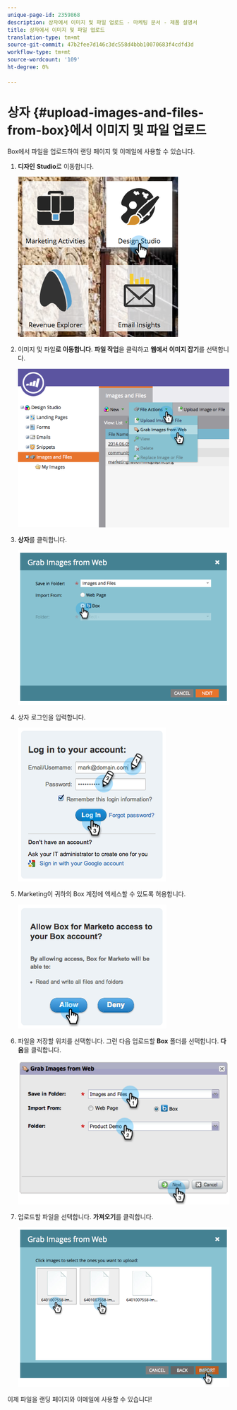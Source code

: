 ```yaml
---
unique-page-id: 2359868
description: 상자에서 이미지 및 파일 업로드 - 마케팅 문서 - 제품 설명서
title: 상자에서 이미지 및 파일 업로드
translation-type: tm+mt
source-git-commit: 47b2fee7d146c3dc558d4bbb10070683f4cdfd3d
workflow-type: tm+mt
source-wordcount: '109'
ht-degree: 0%

---
```



# 상자 {#upload-images-and-files-from-box}에서 이미지 및 파일 업로드

Box에서 파일을 업로드하여 랜딩 페이지 및 이메일에 사용할 수 있습니다.

1. **디자인** **Studio**&#x200B;로 이동합니다.

   ![](assets/designstudio-3.png)

1. 이미지 및 파일**로 이동합니다**. **파일 작업**&#x200B;을 클릭하고 **웹에서 이미지 잡기**&#x200B;를 선택합니다.

   ![](assets/image2014-9-16-12-3a50-3a40.png)

1. **상자**&#x200B;를 클릭합니다.

   ![](assets/image2014-9-16-12-3a50-3a56.png)

1. 상자 로그인을 입력합니다.

   ![](assets/image2014-9-16-12-3a51-3a10.png)

1. Marketing이 귀하의 Box 계정에 액세스할 수 있도록 허용합니다.

   ![](assets/image2014-9-16-12-3a51-3a28.png)

1. 파일을 저장할 위치를 선택합니다. 그런 다음 업로드할 **Box** 폴더를 선택합니다. **다음**&#x200B;을 클릭합니다.

   ![](assets/image2014-9-16-12-3a51-3a59.png)

1. 업로드할 파일을 선택합니다. **가져오기**&#x200B;를 클릭합니다.

   ![](assets/image2014-9-16-12-3a52-3a15.png)

이제 파일을 랜딩 페이지와 이메일에 사용할 수 있습니다!